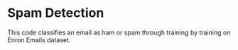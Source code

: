 # Spam Detection
This code classifies an email as ham or spam through training by training on Enron Emails dataset.
